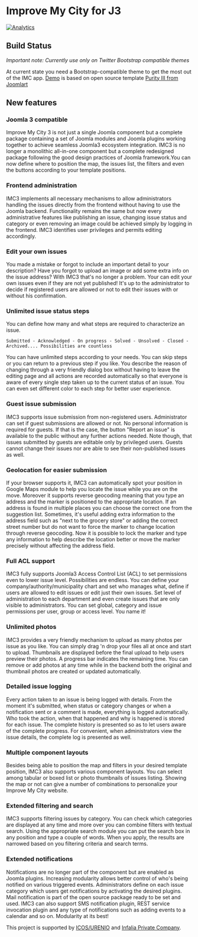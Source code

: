 # Improve My City for J3 #
[![Analytics](https://ga-beacon.appspot.com/UA-7990459-29/itsam/imc?flat)](https://github.com/igrigorik/ga-beacon)

Build Status
---------------------

*Important note: Currently use only on Twitter Bootstrap compatible themes*

At current state you need a Bootstrap-compatible theme to get the most out of the IMC app.
[Demo](http://www.improve-my-city.com/demo3/) is based on open source template [Purity III from Joomlart](http://www.joomlart.com/joomla/templates/purity-iii)


## New features
### Joomla 3 compatible
Improve My City 3 is not just a single Joomla component but a complete package containing a set of Joomla modules and Joomla plugins working together to achieve seamless Joomla3 ecosystem integration.
IMC3 is no longer a monolithic all-in-one component but a complete redesigned package following the good design practices of Joomla framework.You can now define where to position the map, the issues list, the filters and even the buttons according to your template positions.


### Frontend administration
IMC3 implements all necessary mechanisms to allow administrators handling the issues directly from the frontend without having to use the Joomla backend. Functionality remains the same but now every administrative features like publishing an issue, changing issue status and category or even removing an image could be achieved simply by logging in the frontend. IMC3 identifies user privileges and permits editing accordingly.


### Edit your own issues
You made a mistake or forgot to include an important detail to your description? Have you forgot to upload an image or add some extra info on the issue address? With IMC3 that's no longer a problem. Your can edit your own issues even if they are not yet published! It's up to the administrator to decide if registered users are allowed or not to edit their issues with or without his confirmation.


### Unlimited issue status steps
You can define how many and what steps are required to characterize an issue.

`Submitted - Acknowledged - On progress - Solved - Unsolved - Closed - Archived.... Possibilities are countless`

You can have unlimited steps according to your needs. You can skip steps or you can return to a previous step if you like. You describe the reason of changing through a very friendly dialog box without having to leave the editing page and all actions are recorded automatically so that everyone is aware of every single step taken up to the current status of an issue. You can even set different color to each step for better user experience.


### Guest issue submission
IMC3 supports issue submission from non-registered users. Administrator can set if guest submissions are allowed or not. No personal information is required for guests. If that is the case, the button "Report an issue" is available to the public without any further actions needed. Note though, that issues submitted by guests are editable only by privileged users. Guests cannot change their issues nor are able to see their non-published issues as well.


### Geolocation for easier submission
If your browser supports it, IMC3 can automatically spot your position in Google Maps module to help you locate the issue while you are on the move. Moreover it supports reverse geocoding meaning that you type an address and the marker is positioned to the appropriate location. If an address is found in multiple places  you can choose the correct one from the suggestion list.
Sometimes, it's useful adding extra information to the address field such as "next to the grocery store" or adding the correct street number but do not want to force the marker to change location through reverse geocoding. Now it is possible to lock the marker and type any information to help describe the location better or move the marker precisely without affecting the address field.


### Full ACL support
IMC3 fully supports Joomla3 Access Control List (ACL) to set permissions even to lower issue level. Possibilities are endless. You can define your company/authority/municipality chart and set who manages what, define if users are allowed to edit issues or edit just their own issues. Set level of administration to each department and even create issues that are only visible to administrators. You can set global, category and issue permissions per user, group or access level. You name it!


### Unlimited photos
IMC3 provides a very friendly mechanism to upload as many photos per issue as you like. You can simply drag 'n drop your files all at once and start to upload. Thumbnails are displayed before the final upload to help users preview their photos. A progress bar indicates the remaining time. You can remove or add photos at any time while in the backend both the original and thumbnail photos are created or updated automatically.


### Detailed issue logging
Every action taken to an issue is being logged with details. From the moment it's submitted, when status or category changes or when a notification sent or a comment is made, everything is logged automatically. Who took the action, when that happened and why is happened is stored for each issue. The complete history is presented so as to let users aware of the complete progress. For convenient, when administrators view the issue details, the complete log is presented as well.


### Multiple component layouts
Besides being able to position the map and filters in your desired template position, IMC3 also supports various component layouts. You can select among tabular or boxed list or photo thumbnails of issues listing. Showing the map or not can give a number of combinations to personalize your Improve My City website.


### Extended filtering and search
IMC3 supports filtering issues by category. You can check which categories are displayed at any time and more over you can combine filters with textual search. Using the appropriate search module you can put the search box in any position and type a couple of words. When you apply, the results are narrowed based on you filtering criteria and search terms.


### Extended notifications
Notifications are no longer part of the component but are enabled as Joomla plugins. Increasing modularity allows better control of who's being notified on various triggered events. Administrators define on each issue category which users get notifications by activating the desired plugins. Mail notification is part of the open source package ready to be set and used. IMC3 can also support SMS notification plugin, REST service invocation plugin and any type of notifications such as adding events to a calendar and so on. Modularity at its best!




This project is supported by [ICOS/URENIO](http://icos.urenio.org/) and [Infalia Private Company](http://www.infalia.com).
